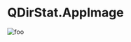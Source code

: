 # QDirStat.AppImage

![foo](https://github.com/nx-appbuild-hub/QDirStat.AppImage//actions/workflows/makefile.yml/badge.svg)
